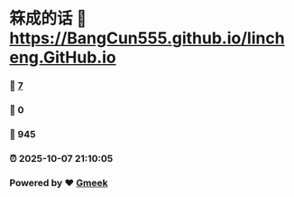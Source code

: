 # 箖成的话 :link: https://BangCun555.github.io/lincheng.GitHub.io 
### :page_facing_up: [7](https://BangCun555.github.io/lincheng.GitHub.io/tag.html) 
### :speech_balloon: 0 
### :hibiscus: 945 
### :alarm_clock: 2025-10-07 21:10:05 
### Powered by :heart: [Gmeek](https://github.com/Meekdai/Gmeek)
